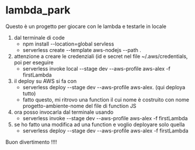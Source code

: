 # lambda_park

Questo è un progetto per giocare con le lambda e testarle in locale

1. dal terminale di code
	- npm install --location=global servless
	- serverless create --template aws-nodejs --path . 
2. attenzione a creare le credenziali (id e secret nel file ~/.aws/credentials, poi per eseguire 
	- serverless invoke local --stage dev --aws-profile aws-alex -f firstLambda
3. il deploy su AWS si fa con 
	- serverless deploy --stage dev --aws-profile aws-alex.   (qui deploya tutto)
	- fatto questo, mi ritrovo una function il cui nome è costruito con nome progetto-ambiente-nome del file di function JS 
4. ora posso invocarla dal terminale usando
	- serverless invoke --stage dev --aws-profile aws-alex -f firstLambda
5. se ho fatto una modifica ad una function e voglio deployare solo quella
   	- serverless deploy --stage dev --aws-profile aws-alex -f firstLambda

Buon divertimento !!!!
